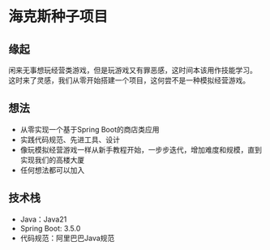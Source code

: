 # 海克斯种子项目
## 缘起
闲来无事想玩经营类游戏，但是玩游戏又有罪恶感，这时间本该用作技能学习。
这时来了灵感，我们从零开始搭建一个项目，这何尝不是一种模拟经营游戏。

## 想法
- 从零实现一个基于Spring Boot的商店类应用
- 实践代码规范、先进工具、设计
- 像玩模拟经营游戏一样从新手教程开始，一步步迭代，增加难度和规模，直到实现我们的高楼大厦
- 任何想法都可以加入

## 技术栈
- Java：Java21
- Spring Boot: 3.5.0
- 代码规范：阿里巴巴Java规范